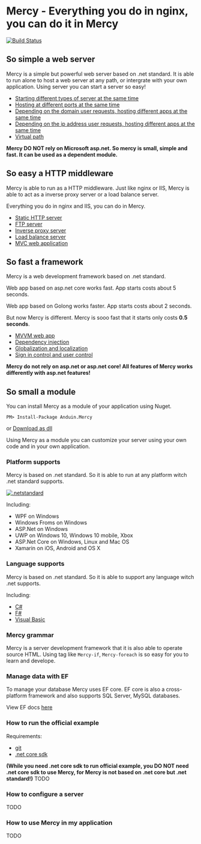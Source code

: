 # Mercy - Everything you do in nginx, you can do it in Mercy
[![Build Status](https://travis-ci.org/Anduin2017/Mercy.svg?branch=master)](https://travis-ci.org/Anduin2017/Mercy)

## So simple a web server
Mercy is a simple but powerful web server based on .net standard. It is able to run alone to host a web server at any path, or intergrate with your own application. Using server you can start a server so easy!

- [Starting different types of server at the same time](#)
- [Hosting at different ports at the same time](#)
- [Depending on the domain user requests, hosting different apps at the same time](#)
- [Depending on the ip address user requests, hosting different apps at the same time](#)
- [Virtual path](#)

**Mercy DO NOT rely on Microsoft asp.net. So mercy is small, simple and fast. It can be used as a dependent module.**

## So easy a HTTP middleware
Mercy is able to run as a HTTP middleware. Just like nginx or IIS, Mercy is able to act as a inverse proxy server or a load balance server.

Everything you do in nginx and IIS, you can do in Mercy.

- [Static HTTP server](#)
- [FTP server](#)
- [Inverse proxy server](#)
- [Load balance server](#)
- [MVC web application](#)

## So fast a framework
Mercy is a web development framework based on .net standard.

Web app based on asp.net core works fast. App starts costs about 5 seconds.

Web app based on Golong works faster. App starts costs about 2 seconds.

But now Mercy is different. Mercy is sooo fast that it starts only costs **0.5 seconds**.

- [MVVM web app](#)
- [Dependency injection](#)
- [Globalization and localization](#)
- [Sign in control and user control](#)

**Mercy do not rely on asp.net or asp.net core! All features of Mercy works differently with asp.net features!**

## So small a module
You can install Mercy as a module of your application using Nuget.

`PM> Install-Package Anduin.Mercy`

or [Download as dll](#)

Using Mercy as a module you can customize your server using your own code and in your own application.

### Platform supports
Mercy is based on .net standard. So it is able to run at any platform witch .net standard supports.

[![.netstandard](https://msdnshared.blob.core.windows.net/media/2016/09/dotnet-tomorrow.png)](https://blogs.msdn.microsoft.com/dotnet/2016/09/26/introducing-net-standard/)

Including:
- WPF on Windows
- Windows Froms on Windows
- ASP.Net on Windows
- UWP on Windows 10, Windows 10 mobile, Xbox
- ASP.Net Core on Windows, Linux and Mac OS
- Xamarin on iOS, Android and OS X

### Language supports
Mercy is based on .net standard. So it is able to support any language witch .net supports.

Including:
- [C#](#)
- [F#]()
- [Visual Basic](#)

### Mercy grammar
Mercy is a server development framework that it is also able to operate source HTML. Using tag like `Mercy-if`, `Mercy-foreach` is so easy for you to learn and develope.

### Manage data with EF
To manage your database Mercy uses EF core. EF core is also a cross-platform framework and also supports SQL Server, MySQL databases.

View EF docs [here](#)

### How to run the official example

Requirements:
- [git](#)
- [.net core sdk](#)

**(While you need .net core sdk to run official example, you DO NOT need .net core sdk to use Mercy, for Mercy is not based on .net core but .net standard!)**
TODO

### How to configure a server

TODO

### How to use Mercy in my application

TODO
